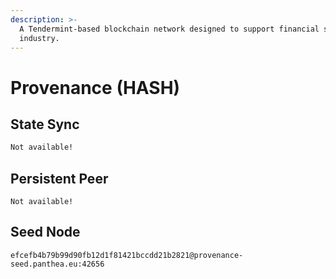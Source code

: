 ```yaml
---
description: >-
  A Tendermint-based blockchain network designed to support financial service
  industry.
---
```


# Provenance (HASH)

## State Sync

```bash
Not available!
```

## Persistent Peer

```url
Not available!
```

## Seed Node

```url
efcefb4b79b99d90fb12d1f81421bccdd21b2821@provenance-seed.panthea.eu:42656
```

